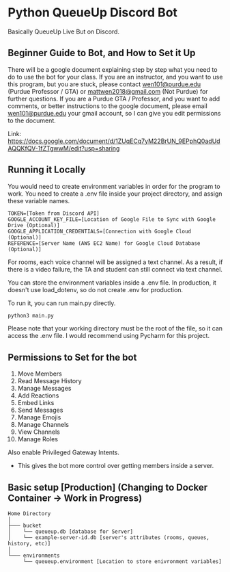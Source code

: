 # Python QueueUp Discord Bot
Basically QueueUp Live But on Discord. 

## Beginner Guide to Bot, and How to Set it Up
There will be a google document explaining step by step what you need to do to use the bot for your class. If you are an instructor,
and you want to use this program, but you are stuck, please contact wen101@purdue.edu (Purdue Professor / GTA) or mattwen2018@gmail.com (Not Purdue) for further questions. 
If you are a Purdue GTA / Professor, and you want to add comments, or better instructions to the google document, 
please email wen101@purdue.edu your gmail account, so I can give you edit
permissions to the document. 

Link: https://docs.google.com/document/d/1ZUqECq7yM22BrUN_9EPphQ0adUdAQQKfQV-1fZTgwwM/edit?usp=sharing

## Running it Locally
You would need to create environment variables in order for the program to work. 
You need to create a .env file inside your project directory, and assign these variable names. 
```
TOKEN=[Token from Discord API]
GOOGLE_ACCOUNT_KEY_FILE=[Location of Google File to Sync with Google Drive (Optional)]
GOOGLE_APPLICATION_CREDENTIALS=[Connection with Google Cloud (Optional)]
REFERENCE=[Server Name (AWS EC2 Name) for Google Cloud Database (Optional)]
```
For rooms, each voice channel will be assigned a text channel. As a result, if there is a video failure, the TA and student can still connect via text channel.

You can store the environment variables inside a .env file. In production, it doesn't use load_dotenv, so do not create .env for production. 

To run it, you can run main.py directly. 
```bash
python3 main.py
```
Please note that your working directory must be the root of the file, so it can access the .env file. I would recommend using Pycharm for this project. 

## Permissions to Set for the bot
1. Move Members
2. Read Message History
3. Manage Messages
4. Add Reactions
5. Embed Links
6. Send Messages
7. Manage Emojis
8. Manage Channels
9. View Channels
10. Manage Roles

Also enable Privileged Gateway Intents.
- This gives the bot more control over getting members inside a server.

## Basic setup [Production] (Changing to Docker Container -> Work in Progress)
```.
Home Directory
│
├─── bucket 
│    └── queueup.db [database for Server]
│    └── example-server-id.db [server's attributes (rooms, queues, history, etc)]
│
└─── environments 
     └── queueup.environment [Location to store enivronment variables]
```